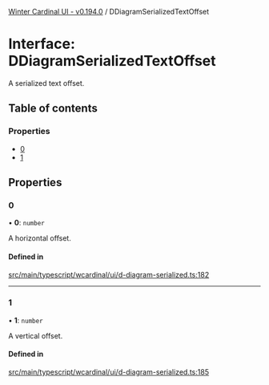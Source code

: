 [Winter Cardinal UI - v0.194.0](../index.md) / DDiagramSerializedTextOffset

# Interface: DDiagramSerializedTextOffset

A serialized text offset.

## Table of contents

### Properties

- [0](DDiagramSerializedTextOffset.md#0)
- [1](DDiagramSerializedTextOffset.md#1)

## Properties

### 0

• **0**: `number`

A horizontal offset.

#### Defined in

[src/main/typescript/wcardinal/ui/d-diagram-serialized.ts:182](https://github.com/winter-cardinal/winter-cardinal-ui/blob/v0.194.0/src/main/typescript/wcardinal/ui/d-diagram-serialized.ts#L182)

___

### 1

• **1**: `number`

A vertical offset.

#### Defined in

[src/main/typescript/wcardinal/ui/d-diagram-serialized.ts:185](https://github.com/winter-cardinal/winter-cardinal-ui/blob/v0.194.0/src/main/typescript/wcardinal/ui/d-diagram-serialized.ts#L185)
